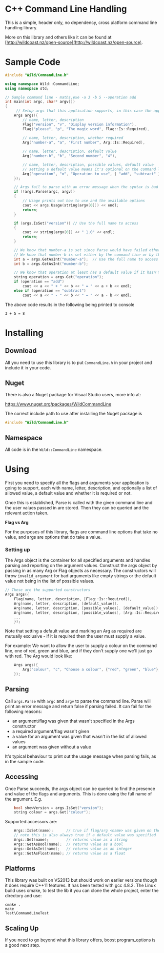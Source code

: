 # C++ Command Line Handling

This is a simple, header only, no dependency, cross platform command line handling library.

More on this library and others like it can be found at [http://wildcoast.nz/open-source](http://wildcoast.nz/open-source).


# Sample Code

```C++
#include "Wild/CommandLine.h"

using namespace Wild::CommandLine;
using namespace std;

// Sample command line - maths.exe -a 3 -b 5 --operation add
int main(int argc, char* argv[])
{
     // Setup args that this application supports, in this case the app adds or subtracts using the two numbers provided
    Args args({
        // name, letter, description
        Flag("version", "v", "Display version information"),
        Flag("please", "p", "The magic word", Flag::Is::Required),
        
        // name, letter, description, whether required
        Arg("number-a", "a", "First number", Arg::Is::Required),

        // name, letter, description, default value
        Arg("number-b", "b", "Second number", "4"),

        // name, letter, description, possible values, default value
        // setting a default value means it's optional on the command line)
        Arg("operation", "o", "Operation to use", { "add", "subtract" }, "add")
    });

    // Args fail to parse with an error message when the syntax is bad
    if (!args.Parse(argc, argv))
    {
        // Usage prints out how to use and the available options
        cout << args.Usage(string(argv[0])) << endl;
        return;
    }

    if (args.IsSet("version")) // Use the full name to access
    {
        cout << string(argv[0]) << " 1.0" << endl;
        return;
    }

    // We know that number-a is set since Parse would have failed otherwise as it is required
    // We know that number-b is set either by the command line or by the default value
    int a = args.GetAsInt("number-a");  // Use the full name to access
    int b = args.GetAsInt("number-b");

    // We know that operation at least has a default value if it hasn't been set
    string operation = args.Get("operation");
    if (operation == "add")
        cout << a << " + " << b << " = " << a + b << endl;
    else if (operation == "subtract")
        cout << a << " - " << b << " = " << a - b << endl;

```

The above code results in the following being printed to console

```
3 + 5 = 8
```

# Installing

## Download

All you need to use this library is to put `CommandLine.h` in your project and include it in your code.

## Nuget

There is also a Nuget package for Visual Studio users, more info at:

https://www.nuget.org/packages/WildCommandLine

The correct include path to use after installing the Nuget package is

```C++
#include "Wild/CommandLine.h"
```

## Namespace

All code is in the `Wild::CommandLine` namespace.

# Using

First you need to specify all the flags and arguments your application is going to support, each with name, letter, description, and optionally a list of allowed value, a default value and whether it is required or not.

Once this is established, Parse is called with the given command line and the user values passed in are stored. Then they can be queried and the relevant action taken.

**Flag vs Arg**

For the purposes of this library, flags are command line options that take no value, and args are options that do take a value.

### Setting up

The Args object is the container for all specified arguments and handles parsing and reporting on the argument values. Construct the args object by passing in as many Arg or Flag objects as necessary. The constructors will throw `invalid_argument` for bad arguments like empty strings or the default value not being in the list of possible values.

```C++
// These are the supported constructors
Args args({
    Flag(name, letter, description, [Flag::Is::Required]),
    Arg(name, letter, description, [default_value]).
    Arg(name, letter, description, [possible_values], [default_value]).
    Arg(name, letter, description, [possible_values], [Arg::Is::Required])
    ...
    });
```

Note that setting a default value and marking an Arg as required are mutually exclusive - if it is required then the user must supply a value.

For example: We want to allow the user to supply a colour on the command line, one of red, green and blue, and if they don't supply one we'll just go with red. The Arg would look like:

```C++
    Args args({
        Arg("colour", "c", "Choose a colour", {"red", "green", "blue"}, "red")
    });
```

## Parsing

Call `args.Parse` with `argc` and `argv` to parse the command line. Parse will print an error message and return false if parsing failed. It can fail for the following reasons:

* an argument/flag was given that wasn't specified in the Args constructor
* a required argument/flag wasn't given
* a value for an argument was given that wasn't in the list of allowed values
* an argument was given without a value

It's typical behaviour to print out the usage message when parsing fails, as in the sample code.

## Accessing

Once Parse succeeds, the args object can be queried to find the presence and value of the flags and arguments. This is done using the full name of the argument. E.g.

```C++
    bool showVersion = args.IsSet("version");
    string colour = args.Get("colour");
```

Supported accessors are:

```C++
    Args::IsSet(name);      // true if flag/arg <name> was given on the command line
    // note this is also always true if a default value was specified
    Args::Get(name);        // returns value as a string
    Args::GetAsBool(name);  // returns value as a bool
    Args::GetAsInt(name);   // returns value as an integer
    Args::GetAsFloat(name); // returns value as a float
```


## Platforms

This library was built on VS2013 but should work on earlier versions though it does require C++11 features. It has been tested with gcc 4.8.2. The Linux build uses cmake, to test the lib it you can clone the whole project, enter the directory and use:

```
cmake .
make
Test\CommandLineTest
```

## Scaling Up

If you need to go beyond what this library offers, boost program_options is a good next step.